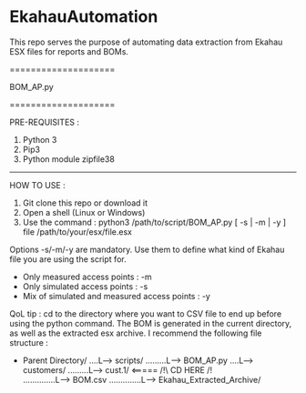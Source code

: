 # EkahauAutomation

This repo serves the purpose of automating data extraction from Ekahau ESX files for reports and BOMs.

====================

BOM_AP.py

====================

PRE-REQUISITES :
1. Python 3
2. Pip3
3. Python module zipfile38

--------------------

HOW TO USE :

1. Git clone this repo or download it
2. Open a shell (Linux or Windows)
3. Use the command : python3 /path/to/script/BOM_AP.py [ -s | -m | -y ] file /path/to/your/esx/file.esx

Options -s/-m/-y are mandatory. Use them to define what kind of Ekahau file you are using the script for.

- Only measured access points : -m
- Only simulated access points : -s
- Mix of simulated and measured access points : -y

QoL tip : cd to the directory where you want to CSV file to end up before using the python command. The BOM is generated in the current directory, as well as the extracted esx archive. I recommend the following file structure :

- Parent Directory/
....L--> scripts/
.........L--> BOM_AP.py
....L--> customers/
.........L--> cust.1/ <===== /!\ CD HERE /!\
..............L--> BOM.csv
..............L--> Ekahau_Extracted_Archive/

